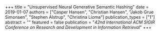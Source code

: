+++
title = "Unsupervised Neural Generative Semantic Hashing"
date = 2019-01-07
authors = ["Casper Hansen", "Christian Hansen", "Jakob Grue Simonsen", "Stephen Alstrup", "Christina Lioma"]
publication_types = ["1"]
abstract = ""
featured = false
publication = "*42nd International ACM SIGIR Conference on Research and Development in Information Retrieval*"
+++

